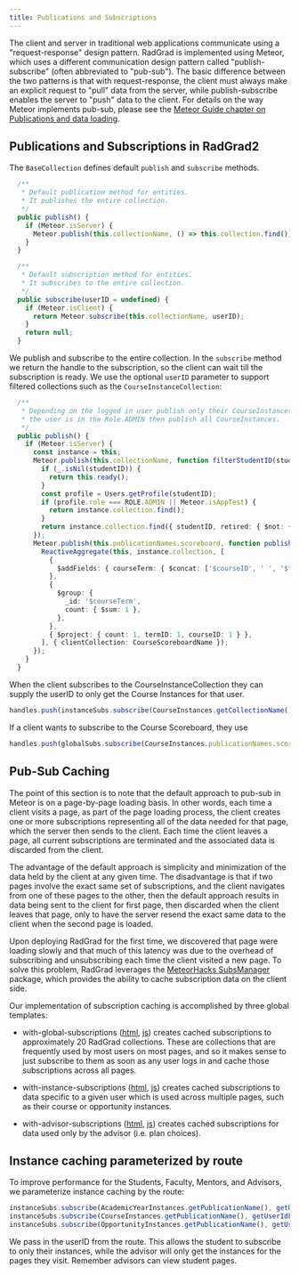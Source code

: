 ```yaml
---
title: Publications and Subscriptions
---
```


The client and server in traditional web applications communicate using a "request-response" design pattern. RadGrad is implemented using Meteor, which uses a different communication design pattern called "publish-subscribe" (often abbreviated to "pub-sub").  The basic difference between the two patterns is that with request-response, the client must always make an explicit request to "pull" data from the server, while publish-subscribe enables the server to "push" data to the client. For details on the way Meteor implements pub-sub, please see the [Meteor Guide chapter on Publications and data loading](https://guide.meteor.com/data-loading.html).

## Publications and Subscriptions in RadGrad2

The ```BaseCollection``` defines default ```publish``` and ```subscribe``` methods.

```ts
  /**
   * Default publication method for entities.
   * It publishes the entire collection.
   */
  public publish() {
    if (Meteor.isServer) {
      Meteor.publish(this.collectionName, () => this.collection.find());
    }
  }

  /**
   * Default subscription method for entities.
   * It subscribes to the entire collection.
   */
  public subscribe(userID = undefined) {
    if (Meteor.isClient) {
      return Meteor.subscribe(this.collectionName, userID);
    }
    return null;
  }
```
We publish and subscribe to the entire collection. In the ```subscribe``` method we return the handle to the subscription, so the client can wait till the subscription is ready. We use the optional ```userID``` parameter to support filtered collections such as the ```CourseInstanceCollection```:

```ts
  /**
   * Depending on the logged in user publish only their CourseInstances. If
   * the user is in the Role.ADMIN then publish all CourseInstances.
   */
  public publish() {
    if (Meteor.isServer) {
      const instance = this;
      Meteor.publish(this.collectionName, function filterStudentID(studentID) {
        if (_.isNil(studentID)) {
          return this.ready();
        }
        const profile = Users.getProfile(studentID);
        if (profile.role === ROLE.ADMIN || Meteor.isAppTest) {
          return instance.collection.find();
        }
        return instance.collection.find({ studentID, retired: { $not: { $eq: true } } });
      });
      Meteor.publish(this.publicationNames.scoreboard, function publishCourseScoreboard() {
        ReactiveAggregate(this, instance.collection, [
          {
            $addFields: { courseTerm: { $concat: ['$courseID', ' ', '$termID'] } },
          },
          {
            $group: {
              _id: '$courseTerm',
              count: { $sum: 1 },
            },
          },
          { $project: { count: 1, termID: 1, courseID: 1 } },
        ], { clientCollection: CourseScoreboardName });
      });
    }
  }
```
When the client subscribes to the CourseInstanceCollection they can supply the userID to only get the Course Instances for that user.

```ts
handles.push(instanceSubs.subscribe(CourseInstances.getCollectionName(), userID));
```

If a client wants to subscribe to the Course Scoreboard, they use

```ts
handles.push(globalSubs.subscribe(CourseInstances.publicationNames.scoreboard));
```

## Pub-Sub Caching

The point of this section is to note that the default approach to pub-sub in Meteor is on a page-by-page loading basis. In other words, each time a client visits a page, as part of the page loading process, the client creates one or more subscriptions representing all of the data needed for that page, which the server then sends to the client.  Each time the client leaves a page, all current subscriptions are terminated and the associated data is discarded from the client.

The advantage of the default approach is simplicity and minimization of the data held by the client at any given time. The disadvantage is that if two pages involve the exact same set of subscriptions, and the client navigates from one of these pages to the other, then the default approach results in data being sent to the client for first page, then discarded when the client leaves that page, only to have the server resend the exact same data to the client when the second page is loaded.

Upon deploying RadGrad for the first time, we discovered that page were loading slowly and that much of this latency was due to the overhead of subscribing and unsubscribing each time the client visited a new page.  To solve this problem, RadGrad leverages the [MeteorHacks SubsManager](https://github.com/kadirahq/subs-manager) package, which provides the ability to cache subscription data on the client side. 

Our implementation of subscription caching is accomplished by three global templates:

  * with-global-subscriptions ([html](https://github.com/radgrad/radgrad/blob/master/app/imports/ui/layouts/shared/with-global-subscriptions.html), [js](https://github.com/radgrad/radgrad/blob/master/app/imports/ui/layouts/shared/with-global-subscriptions.js)) creates cached subscriptions to approximately 20 RadGrad collections. These are collections that are frequently used by most users on most pages, and so it makes sense to just subscribe to them as soon as any user logs in and cache those subscriptions across all pages. 
  
  * with-instance-subscriptions ([html](https://github.com/radgrad/radgrad/blob/master/app/imports/ui/layouts/shared/with-instance-subscriptions.html), [js](https://github.com/radgrad/radgrad/blob/master/app/imports/ui/layouts/shared/with-instance-subscriptions.js)) creates cached subscriptions to data specific to a given user which is used across multiple pages, such as their course or opportunity instances.  
  
  * with-advisor-subscriptions ([html](https://github.com/radgrad/radgrad/blob/master/app/imports/ui/layouts/shared/with-advisor-subscriptions.html), [js](https://github.com/radgrad/radgrad/blob/master/app/imports/ui/layouts/shared/with-advisor-subscriptions.js)) creates cached subscriptions for data used only by the advisor (i.e. plan choices).

## Instance caching parameterized by route

To improve performance for the Students, Faculty, Mentors, and Advisors, we parameterize instance caching by the route:

```ts
instanceSubs.subscribe(AcademicYearInstances.getPublicationName(), getUserIdFromRoute());
instanceSubs.subscribe(CourseInstances.getPublicationName(), getUserIdFromRoute());
instanceSubs.subscribe(OpportunityInstances.getPublicationName(), getUserIdFromRoute());
```

We pass in the userID from the route. This allows the student to subscribe to only their instances, while the advisor will only get the instances for the pages they visit. Remember advisors can view student pages.
